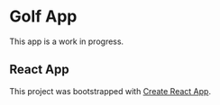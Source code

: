 # Golf App

This app is a work in progress.

## React App

This project was bootstrapped with [Create React App](https://github.com/facebook/create-react-app).